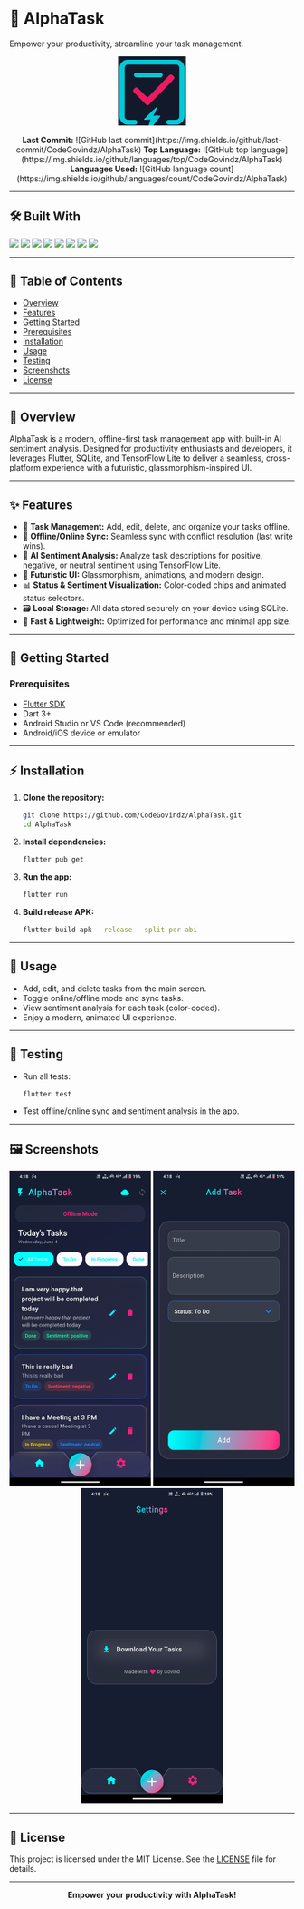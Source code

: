 # 🚀 **AlphaTask**

Empower your productivity, streamline your task management.

<p align="center">
  <img src="assets/images/icon.png" alt="AlphaTask Logo" width="120" />
</p>

<p align="center">
  <b>Last Commit:</b> ![GitHub last commit](https://img.shields.io/github/last-commit/CodeGovindz/AlphaTask)
  <b>Top Language:</b> ![GitHub top language](https://img.shields.io/github/languages/top/CodeGovindz/AlphaTask)
  <b>Languages Used:</b> ![GitHub language count](https://img.shields.io/github/languages/count/CodeGovindz/AlphaTask)
</p>

---

## 🛠️ **Built With**

<p>
  <img src="https://img.shields.io/badge/Dart-0175C2?logo=dart&logoColor=white" />
  <img src="https://img.shields.io/badge/Flutter-02569B?logo=flutter&logoColor=white" />
  <img src="https://img.shields.io/badge/SQLite-003B57?logo=sqlite&logoColor=white" />
  <img src="https://img.shields.io/badge/TensorFlow_Lite-FF6F00?logo=tensorflow&logoColor=white" />
  <img src="https://img.shields.io/badge/Provider-00897B?logo=provider&logoColor=white" />
  <img src="https://img.shields.io/badge/Gradle-02303A?logo=gradle&logoColor=white" />
  <img src="https://img.shields.io/badge/YAML-000000?logo=yaml&logoColor=white" />
  <img src="https://img.shields.io/badge/Markdown-000000?logo=markdown&logoColor=white" />
</p>

---

## 📑 **Table of Contents**
- [Overview](#overview)
- [Features](#features)
- [Getting Started](#getting-started)
- [Prerequisites](#prerequisites)
- [Installation](#installation)
- [Usage](#usage)
- [Testing](#testing)
- [Screenshots](#screenshots)
- [License](#license)

---

## 📝 **Overview**
AlphaTask is a modern, offline-first task management app with built-in AI sentiment analysis. Designed for productivity enthusiasts and developers, it leverages Flutter, SQLite, and TensorFlow Lite to deliver a seamless, cross-platform experience with a futuristic, glassmorphism-inspired UI.

---

## ✨ **Features**
- 📝 **Task Management:** Add, edit, delete, and organize your tasks offline.
- 🔄 **Offline/Online Sync:** Seamless sync with conflict resolution (last write wins).
- 🤖 **AI Sentiment Analysis:** Analyze task descriptions for positive, negative, or neutral sentiment using TensorFlow Lite.
- 🎨 **Futuristic UI:** Glassmorphism, animations, and modern design.
- 📊 **Status & Sentiment Visualization:** Color-coded chips and animated status selectors.
- 🗃️ **Local Storage:** All data stored securely on your device using SQLite.
- 🚀 **Fast & Lightweight:** Optimized for performance and minimal app size.

---

## 🚦 **Getting Started**

### Prerequisites
- [Flutter SDK](https://flutter.dev/docs/get-started/install)
- Dart 3+
- Android Studio or VS Code (recommended)
- Android/iOS device or emulator

---

## ⚡ **Installation**

1. **Clone the repository:**
   ```sh
   git clone https://github.com/CodeGovindz/AlphaTask.git
   cd AlphaTask
   ```
2. **Install dependencies:**
   ```sh
   flutter pub get
   ```
3. **Run the app:**
   ```sh
   flutter run
   ```
4. **Build release APK:**
   ```sh
   flutter build apk --release --split-per-abi
   ```

---

## 🚀 **Usage**
- Add, edit, and delete tasks from the main screen.
- Toggle online/offline mode and sync tasks.
- View sentiment analysis for each task (color-coded).
- Enjoy a modern, animated UI experience.

---

## 🧪 **Testing**
- Run all tests:
  ```sh
  flutter test
  ```
- Test offline/online sync and sentiment analysis in the app.

---

## 🖼️ **Screenshots**
<!-- Add screenshots here when available -->
<p align="center">
  <img src="assets/screenshots/screen1.png" width="250" />
  <img src="assets/screenshots/screen2.png" width="250" />
  <img src="assets/screenshots/screen3.png" width="250" />
</p>

---

## 📄 **License**

This project is licensed under the MIT License. See the [LICENSE](LICENSE) file for details.

---

<p align="center">
  <b>Empower your productivity with AlphaTask!</b>
</p>

